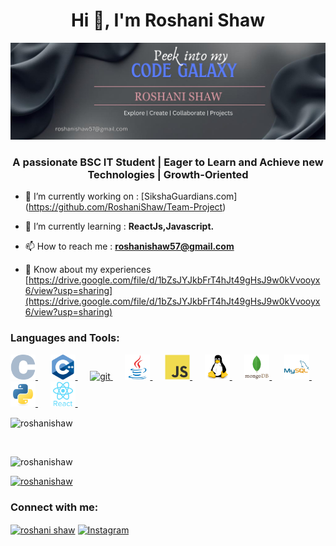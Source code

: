 <h1 align="center">Hi 👋, I'm Roshani Shaw</h1>
<p align="center">
  <img src="https://github.com/RoshaniShaw/RoshaniShaw/blob/main/Banner-roshani.jpg" alt="Roshani Shaw Banner" style="max-width: 100%;" />
</p>
<h3 align="center">A passionate BSC IT Student | Eager to Learn and Achieve new Technologies | Growth-Oriented</h3>

- 🔭 I’m currently working on : [SikshaGuardians.com] (https://github.com/RoshaniShaw/Team-Project)

- 🌱 I’m currently learning : **ReactJs,Javascript.**

- 📫 How to reach me : **roshanishaw57@gmail.com**

- 📄 Know about my experiences [https://drive.google.com/file/d/1bZsJYJkbFrT4hJt49gHsJ9w0kVvooyx6/view?usp=sharing](https://drive.google.com/file/d/1bZsJYJkbFrT4hJt49gHsJ9w0kVvooyx6/view?usp=sharing)

<h3 align="left">Languages and Tools:</h3>
<p align="left"> <a href="https://www.cprogramming.com/" target="_blank" rel="noreferrer"> <img src="https://raw.githubusercontent.com/devicons/devicon/master/icons/c/c-original.svg" alt="c" width="40" height="40"/> </a>&nbsp;&nbsp;&nbsp;&nbsp; 
<a href="https://www.w3schools.com/cpp/" target="_blank" rel="noreferrer"> <img src="https://raw.githubusercontent.com/devicons/devicon/master/icons/cplusplus/cplusplus-original.svg" alt="cplusplus" width="40" height="40"/> </a>&nbsp;&nbsp;&nbsp;&nbsp;
<a href="https://git-scm.com/" target="_blank" rel="noreferrer"> <img src="https://www.vectorlogo.zone/logos/git-scm/git-scm-icon.svg" alt="git" width="40" height="40"/> </a>&nbsp;&nbsp;&nbsp;&nbsp; 
<a href="https://www.java.com" target="_blank" rel="noreferrer"> <img src="https://raw.githubusercontent.com/devicons/devicon/master/icons/java/java-original.svg" alt="java" width="40" height="40"/> </a>&nbsp;&nbsp;&nbsp;&nbsp; 
<a href="https://developer.mozilla.org/en-US/docs/Web/JavaScript" target="_blank" rel="noreferrer"> <img src="https://raw.githubusercontent.com/devicons/devicon/master/icons/javascript/javascript-original.svg" alt="javascript" width="40" height="40"/> </a>&nbsp;&nbsp;&nbsp;&nbsp; 
<a href="https://www.linux.org/" target="_blank" rel="noreferrer"> <img src="https://raw.githubusercontent.com/devicons/devicon/master/icons/linux/linux-original.svg" alt="linux" width="40" height="40"/> </a>&nbsp;&nbsp;&nbsp;&nbsp; 
<a href="https://www.mongodb.com/" target="_blank" rel="noreferrer"> <img src="https://raw.githubusercontent.com/devicons/devicon/master/icons/mongodb/mongodb-original-wordmark.svg" alt="mongodb" width="40" height="40"/> </a>&nbsp;&nbsp;&nbsp;&nbsp;
<a href="https://www.mysql.com/" target="_blank" rel="noreferrer"> <img src="https://raw.githubusercontent.com/devicons/devicon/master/icons/mysql/mysql-original-wordmark.svg" alt="mysql" width="40" height="40"/> </a>&nbsp;&nbsp;&nbsp;&nbsp; 
<a href="https://www.python.org" target="_blank" rel="noreferrer"> <img src="https://raw.githubusercontent.com/devicons/devicon/master/icons/python/python-original.svg" alt="python" width="40" height="40"/> </a>&nbsp;&nbsp;&nbsp;&nbsp; 
<a href="https://reactjs.org/" target="_blank" rel="noreferrer"> <img src="https://raw.githubusercontent.com/devicons/devicon/master/icons/react/react-original-wordmark.svg" alt="react" width="40" height="40"/> </a>&nbsp;&nbsp;&nbsp;&nbsp; </p>

<p><img align="center" src="https://github-readme-stats.vercel.app/api/top-langs?username=roshanishaw&show_icons=true&locale=en&layout=compact" alt="roshanishaw" /></p>
<br>
<p align="left"> <img src="https://komarev.com/ghpvc/?username=roshanishaw&label=Profile%20views&color=0e75b6&style=flat" alt="roshanishaw" /> </p>

<p align="left"> <a href="https://github.com/ryo-ma/github-profile-trophy"><img src="https://github-profile-trophy.vercel.app/?username=roshanishaw" alt="roshanishaw" /></a> </p>

<h3 align="left">Connect with me:</h3>
<p align="left">
<a href="https://linkedin.com/in/roshani shaw" target="blank"><img align="center" src="https://raw.githubusercontent.com/rahuldkjain/github-profile-readme-generator/master/src/images/icons/Social/linked-in-alt.svg" alt="roshani shaw" height="30" width="40" /></a>
  <a href="https://www.instagram.com/roshani.5745/">
 <img align="center" src="https://raw.githubusercontent.com/rahuldkjain/github-profile-readme-generator/master/src/images/icons/Social/instagram.svg" alt="Instagram" height="30" width="40" />
  </a>
</p>
